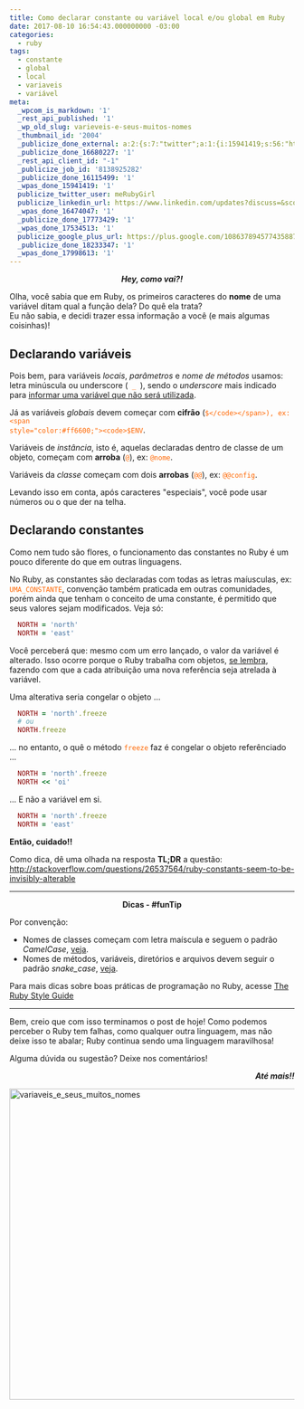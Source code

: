```yaml
---
title: Como declarar constante ou variável local e/ou global em Ruby
date: 2017-08-10 16:54:43.000000000 -03:00
categories:
  - ruby
tags:
  - constante
  - global
  - local
  - variaveis
  - variável
meta:
  _wpcom_is_markdown: '1'
  _rest_api_published: '1'
  _wp_old_slug: varieveis-e-seus-muitos-nomes
  _thumbnail_id: '2004'
  _publicize_done_external: a:2:{s:7:"twitter";a:1:{i:15941419;s:56:"https://twitter.com/meRubyGirl/status/895735197014032384";}s:8:"facebook";a:1:{i:17534513;s:38:"https://facebook.com/10155402414573280";}}
  _publicize_done_16680227: '1'
  _rest_api_client_id: "-1"
  _publicize_job_id: '8138925282'
  _publicize_done_16115499: '1'
  _wpas_done_15941419: '1'
  publicize_twitter_user: meRubyGirl
  publicize_linkedin_url: https://www.linkedin.com/updates?discuss=&scope=534137417&stype=M&topic=6301500889987375104&type=U&a=TULz
  _wpas_done_16474047: '1'
  _publicize_done_17773429: '1'
  _wpas_done_17534513: '1'
  publicize_google_plus_url: https://plus.google.com/108637894577435887042/posts/MwL2PXSRHYK
  _publicize_done_18233347: '1'
  _wpas_done_17998613: '1'
---
```

<p style="text-align:center;"><em><strong>Hey, como vai?!</strong></em></p>
<p>Olha, você sabia que em Ruby, os primeiros caracteres do <strong>nome</strong> de uma variável ditam qual a
  função dela? Do quê ela trata?<br />
  Eu não sabia, e decidi trazer essa informação a você (e mais algumas coisinhas)!</p>

<h2> Declarando variáveis </h2>

Pois bem, para variáveis <em>locais</em>, <em>parâmetros</em> e <em>nome de métodos</em> usamos: letra minúscula ou
  underscore (<span style="color:#ff6600;"><code> _ </code></span>), sendo o *underscore* mais indicado para <a
    href="https://github.com/ceciliassis/ruby-style-guide#trailing-underscore-variables">informar uma variável que não será utilizada</a>.

Já as variáveis <em>globais</em> devem começar com <strong>cifrão</strong> (<span style="color:#ff6600;"><code>$</code></span>), ex: <span style="color:#ff6600;"><code>$ENV</code></span>.

Variáveis de <em>instância</em>, isto é, aquelas declaradas dentro de classe de um objeto, começam com <strong>arroba</strong> (<span style="color:#ff6600;"><code>@</code></span>), ex: <span style="color:#ff6600;"><code>@nome</code></span>.

Variáveis da <em>classe</em> começam com dois <strong>arrobas</strong> (<span style="color:#ff6600;"><code>@@</code></span>), ex: <span style="color:#ff6600;"><code>@@config</code></span>.

Levando isso em conta, após caracteres "especiais", você pode usar números ou o que der na telha.

<h2> Declarando constantes </h2>
Como nem tudo são flores, o funcionamento das constantes no Ruby é um pouco diferente do que em outras linguagens. 

No Ruby, as constantes são declaradas com todas as letras maíusculas, ex: <span style="color:#ff6600;"><code>UMA_CONSTANTE</code></span>, convenção também praticada em outras comunidades, porém ainda que tenham o conceito de uma constante, é permitido que seus valores sejam modificados. Veja só:


```ruby
  NORTH = 'north'
  NORTH = 'east'
```

<p>Você perceberá que: mesmo com um erro lançado, o valor da variável é alterado. Isso ocorre porque o Ruby trabalha com
  objetos, <a href=""> se lembra</a>, fazendo com que a cada atribuição uma nova referência seja atrelada à variável.</p>

<p>Uma alterativa seria congelar o objeto ...</p>

```ruby
  NORTH = 'north'.freeze
  # ou
  NORTH.freeze
```

<p>... no entanto, o quê o método <span style="color:#ff6600;"><code>freeze</code></span> faz é congelar o objeto referênciado ...</p>

```ruby
  NORTH = 'north'.freeze
  NORTH << 'oi'
```

<p>... E não a variável em si.</p>

```ruby
  NORTH = 'north'.freeze
  NORTH = 'east'
```

<strong>Então, cuidado!!</strong>

Como dica, dê uma olhada na resposta <strong>TL;DR</strong> a questão: http://stackoverflow.com/questions/26537564/ruby-constants-seem-to-be-invisibly-alterable

<hr />
<p style="text-align:center;"><strong>Dicas - #funTip</strong></p>

Por convenção:
- Nomes de classes começam com letra maíscula e seguem o padrão <em>CamelCase</em>, <a href="https://github.com/ceciliassis/ruby-style-guide#camelcase-classes">veja</a>.
- Nomes de métodos, variáveis, diretórios e arquivos devem seguir o padrão <em>snake_case</em>, <a href="https://github.com/ceciliassis/ruby-style-guide#snake-case-files">veja</a>.</p>

Para mais dicas sobre boas práticas de programação no Ruby, acesse <a href="https://github.com/rubocop-hq/ruby-style-guide">The Ruby Style Guide</a>
<hr />
<p>Bem, creio que com isso terminamos o post de hoje! Como podemos perceber o Ruby tem falhas, como qualquer outra linguagem,
  mas não deixe isso te abalar; Ruby continua sendo uma linguagem maravilhosa!</p>

<p>Alguma dúvida ou sugestão? Deixe nos comentários!</p>
<p style="text-align:right;"><em><strong>Até mais!!</strong></em></p>
<p><img class=" size-full wp-image-2004 aligncenter" src="{{ site.baseurl }}/assets/variaveis_e_seus_muitos_nomes.png"
    alt="variaveis_e_seus_muitos_nomes" width="735" height="550" /></p>